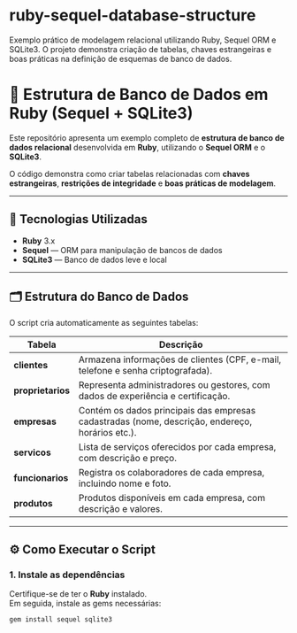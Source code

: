 # ruby-sequel-database-structure
Exemplo prático de modelagem relacional utilizando Ruby, Sequel ORM e SQLite3. O projeto demonstra criação de tabelas, chaves estrangeiras e boas práticas na definição de esquemas de banco de dados.

# 🧱 Estrutura de Banco de Dados em Ruby (Sequel + SQLite3)

Este repositório apresenta um exemplo completo de **estrutura de banco de dados relacional** desenvolvida em **Ruby**, utilizando o **Sequel ORM** e o **SQLite3**.

O código demonstra como criar tabelas relacionadas com **chaves estrangeiras**, **restrições de integridade** e **boas práticas de modelagem**.

---

## 🧠 Tecnologias Utilizadas

- **Ruby** 3.x  
- **Sequel** — ORM para manipulação de bancos de dados  
- **SQLite3** — Banco de dados leve e local  

---

## 🗂️ Estrutura do Banco de Dados

O script cria automaticamente as seguintes tabelas:

| Tabela | Descrição |
|--------|------------|
| **clientes** | Armazena informações de clientes (CPF, e-mail, telefone e senha criptografada). |
| **proprietarios** | Representa administradores ou gestores, com dados de experiência e certificação. |
| **empresas** | Contém os dados principais das empresas cadastradas (nome, descrição, endereço, horários etc.). |
| **servicos** | Lista de serviços oferecidos por cada empresa, com descrição e preço. |
| **funcionarios** | Registra os colaboradores de cada empresa, incluindo nome e foto. |
| **produtos** | Produtos disponíveis em cada empresa, com descrição e valores. |

---

## ⚙️ Como Executar o Script

### 1. Instale as dependências

Certifique-se de ter o **Ruby** instalado.  
Em seguida, instale as gems necessárias:

```bash
gem install sequel sqlite3
